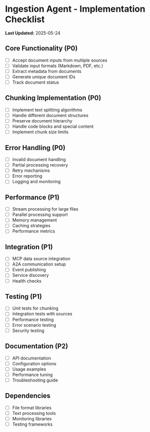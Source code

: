 # Ingestion Agent - Implementation Checklist

**Last Updated:** 2025-05-24

## Core Functionality (P0)

- [ ] Accept document inputs from multiple sources
- [ ] Validate input formats (Markdown, PDF, etc.)
- [ ] Extract metadata from documents
- [ ] Generate unique document IDs
- [ ] Track document status

## Chunking Implementation (P0)

- [ ] Implement text splitting algorithms
- [ ] Handle different document structures
- [ ] Preserve document hierarchy
- [ ] Handle code blocks and special content
- [ ] Implement chunk size limits

## Error Handling (P0)

- [ ] Invalid document handling
- [ ] Partial processing recovery
- [ ] Retry mechanisms
- [ ] Error reporting
- [ ] Logging and monitoring

## Performance (P1)

- [ ] Stream processing for large files
- [ ] Parallel processing support
- [ ] Memory management
- [ ] Caching strategies
- [ ] Performance metrics

## Integration (P1)

- [ ] MCP data source integration
- [ ] A2A communication setup
- [ ] Event publishing
- [ ] Service discovery
- [ ] Health checks

## Testing (P1)

- [ ] Unit tests for chunking
- [ ] Integration tests with sources
- [ ] Performance testing
- [ ] Error scenario testing
- [ ] Security testing

## Documentation (P2)

- [ ] API documentation
- [ ] Configuration options
- [ ] Usage examples
- [ ] Performance tuning
- [ ] Troubleshooting guide

## Dependencies

- [ ] File format libraries
- [ ] Text processing tools
- [ ] Monitoring libraries
- [ ] Testing frameworks
